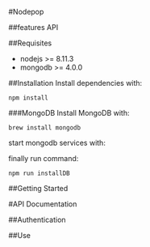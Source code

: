 #Nodepop

##features API

##Requisites
 * nodejs >= 8.11.3
 * mongodb >= 4.0.0

##Installation
Install dependencies with:

```shell
npm install
```

###MongoDB
Install MongoDB with: 

```
brew install mongodb
```

start mongodb services with:

finally run command:

```shell
npm run installDB
```

##Getting Started


#API Documentation

##Authentication

##Use


